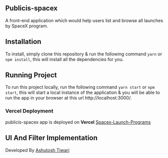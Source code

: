 ## Publicis-spacex

A front-end application which would help users list and browse all launches by SpaceX program.

## Installation

To install, simply clone this repository & run the following command `yarn` or `npm install`, this will install all the dependencies for you.

## Running Project

To run this project locally, run the following command `yarn start` or `npm start`, this will start a local instance of the application & you will be able to run the app in your browser at this url http://localhost:3000/.

### Vercel Deployment

publicis-spacex app is deployed on **Vercel** [Spacex-Launch-Programs](https://ssr-spacex-tawny.vercel.app/)

## UI And Filter Implementation

Developed By [Ashutosh Tiwari](https://github.com/tiwariak31)
